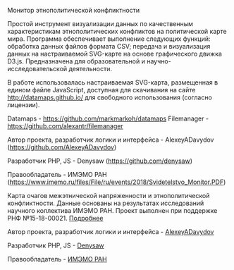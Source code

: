 Монитор этнополитической конфликтности

Простой инструмент визуализации данных по качественным характеристикам этнополитических конфликтов на политической карте мира. Программа обеспечивает выполнение следующих функций: обработка данных файлов формата CSV; передача и визуализация данных на настраиваемой SVG-карте на основе графического движка D3.js. Предназначена для образовательной и научно-исследовательской деятельности.

В работе использовалась настраиваемая SVG-карта, размещенная в едином файле JavaScript, доступная для скачивания на сайте http://datamaps.github.io/ для свободного использования (согласно лицензии). 


Datamaps - https://github.com/markmarkoh/datamaps
Filemanager - https://github.com/alexantr/filemanager

Автор проекта, разработчик логики и интерфейса - AlexeyADavydov (https://github.com/AlexeyADavydov)

Разработчик PHP, JS - Denysaw (https://github.com/denysaw)

Правообладатель - ИМЭМО РАН (https://www.imemo.ru/files/File/ru/events/2018/Svidetelstvo_Monitor.PDF)



Карта очагов межэтнической напряженности и этнополитической конфликтности. Данные основаны на результатах исследований научного коллектива ИМЭМО РАН. Проект выполнен при поддержке РНФ №15-18-00021. <a href="https://www.imemo.ru/index.php?page_id=1146">Подробнее</a><br>

Автор проекта, разработчик логики и интерфейса - <a href="https://github.com/AlexeyADavydov">AlexeyADavydov</a><br>

Разработчик PHP, JS - <a href="https://github.com/denysaw">Denysaw</a><br>

Правообладатель - <a href="https://www.imemo.ru/files/File/ru/events/2018/Svidetelstvo_Monitor.PDF">ИМЭМО РАН</a><br>

